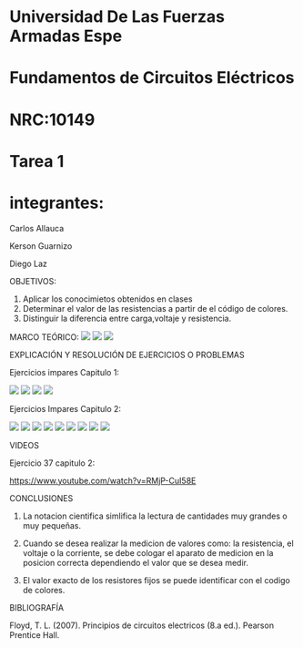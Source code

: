 # Universidad De Las Fuerzas Armadas  Espe

# Fundamentos de Circuitos Eléctricos 
# NRC:10149
# Tarea 1

 # integrantes:
 Carlos Allauca
 
 Kerson Guarnizo
 
 Diego Laz

OBJETIVOS:
1. Aplicar los conocimietos obtenidos en clases
2. Determinar el valor de las resistencias a partir de el código de colores.
3. Distinguir la diferencia entre carga,voltaje y resistencia.

MARCO TEÓRICO:
![](https://github.com/Diego-Laz/Los-soldados-de-cristo/blob/main/unidades.png)
![](https://github.com/Diego-Laz/Los-soldados-de-cristo/blob/main/mediciones.png)
![](https://github.com/Diego-Laz/Los-soldados-de-cristo/blob/main/resistores.png)

EXPLICACIÓN Y RESOLUCIÓN DE EJERCICIOS O PROBLEMAS

Ejercicios impares Capitulo 1:

![](https://github.com/Diego-Laz/Los-soldados-de-cristo/blob/main/Primera_captura.png)
![](https://github.com/Diego-Laz/Los-soldados-de-cristo/blob/main/Segunda_captura.png)
![](https://github.com/Diego-Laz/Los-soldados-de-cristo/blob/main/Tercera_captura.png)
![](https://github.com/Diego-Laz/Los-soldados-de-cristo/blob/main/Cuarta_captura.png)

Ejercicios Impares Capitulo 2:

![](https://github.com/Diego-Laz/Los-soldados-de-cristo/blob/main/cap%201.png)
![](https://github.com/Diego-Laz/Los-soldados-de-cristo/blob/main/cap%202.png)
![](https://github.com/Diego-Laz/Los-soldados-de-cristo/blob/main/cap%203.png)
![](https://github.com/Diego-Laz/Los-soldados-de-cristo/blob/main/cap%204.png)
![](https://github.com/Diego-Laz/Los-soldados-de-cristo/blob/main/cap%205.png)
![](https://github.com/Diego-Laz/Los-soldados-de-cristo/blob/main/cap%206.png)
![](https://github.com/Diego-Laz/Los-soldados-de-cristo/blob/main/cap%207.png)
![](https://github.com/Diego-Laz/Los-soldados-de-cristo/blob/main/cap%208%202.png)
![](https://github.com/Diego-Laz/Los-soldados-de-cristo/blob/main/cap%209.png)

VIDEOS

Ejercicio 37 capitulo 2:

https://www.youtube.com/watch?v=RMjP-CuI58E

CONCLUSIONES

1. La notacion cientifica simlifica la lectura de cantidades muy grandes o muy pequeñas.

2. Cuando se desea realizar la medicion de valores como: la resistencia, el voltaje o la corriente, se debe cologar el aparato de medicion en la posicion correcta dependiendo el   valor que se desea medir.

3. El valor exacto de los resistores fijos se puede identificar con el codigo de colores.

BIBLIOGRAFÍA

Floyd, T. L. (2007). Principios de circuitos electricos (8.a ed.). Pearson Prentice Hall.


